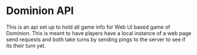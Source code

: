 # Dominion API
This is an api set up to hold all game info for Web UI based game of Dominion.  This is meant to have players have a local instance of a web page send requests and both take turns by sending pings to the server to see if its their turn yet.
